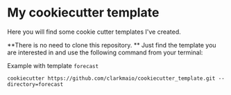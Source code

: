 # My cookiecutter template
Here you will find some cookie cutter templates I've created.

**There is no need to clone this repository. **
Just find the template you are interested in and use the following command from your terminal:


Example with template `forecast`
```
cookiecutter https://github.com/clarkmaio/cookiecutter_template.git --directory=forecast
```
